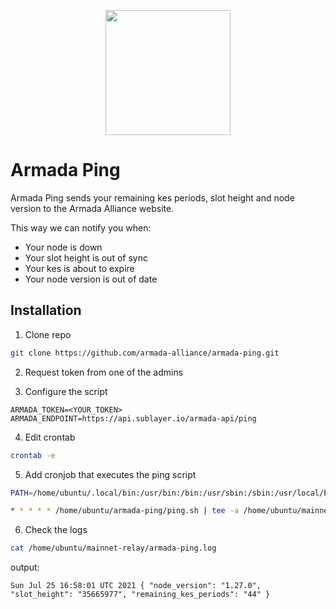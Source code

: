 <p align="center"><img width="200px" src="https://armada-alliance.com/ship-420.png"></img></p>

# Armada Ping

Armada Ping sends your remaining kes periods, slot height and node version to the Armada Alliance website.

This way we can notify you when:
- Your node is down
- Your slot height is out of sync
- Your kes is about to expire
- Your node version is out of date

## Installation

1. Clone repo
```bash
git clone https://github.com/armada-alliance/armada-ping.git
```

2. Request token from one of the admins

3. Configure the script
```
ARMADA_TOKEN=<YOUR_TOKEN>
ARMADA_ENDPOINT=https://api.sublayer.io/armada-api/ping
```

4. Edit crontab
```bash
crontab -e
```

5. Add cronjob that executes the ping script
```bash
PATH=/home/ubuntu/.local/bin:/usr/bin:/bin:/usr/sbin:/sbin:/usr/local/bin

* * * * * /home/ubuntu/armada-ping/ping.sh | tee -a /home/ubuntu/mainnet-relay/armada-ping.log
```

6. Check the logs

```bash
cat /home/ubuntu/mainnet-relay/armada-ping.log
```

output:
```
Sun Jul 25 16:58:01 UTC 2021 { "node_version": "1.27.0", "slot_height": "35665977", "remaining_kes_periods": "44" }
```
